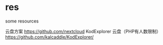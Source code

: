 # res
some resources


云盘方案 https://github.com/nextcloud
KodExplorer 云盘（PHP有人数限制） https://github.com/kalcaddle/KodExplorer/
